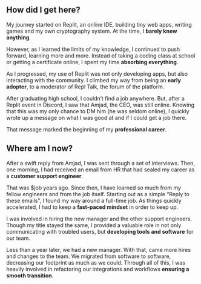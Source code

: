 ## How did I get here?

My journey started on Replit, an online IDE, building tiny web apps, writing games and my own cryptography system. At the time, I **barely knew anything**.

However, as I learned the limits of my knowledge, I continued to push forward, learning more and more. Instead of taking a coding class at school or getting a certificate online, I spent my time **absorbing everything**.

As I progressed, my use of Replit was not only developing apps, but also interacting with the community. I climbed my way from being an **early adopter**, to a moderator of Repl Talk, the forum of the platform.

After graduating high school, I couldn’t find a job anywhere. But, after a Replit event in Discord, I saw that Amjad, the CEO, was still online. Knowing that this was my only chance to DM him (he was seldom online), I quickly wrote up a message on what I was good at and if I could get a job there.

That message marked the beginning of my **professional career**.

## Where am I now?

After a swift reply from Amjad, I was sent through a set of interviews. Then, one morning, I had received an email from HR that had sealed my career as a **customer support engineer**.

That was $job years ago. Since then, I have learned so much from my fellow engineers and from the job itself. Starting out as a simple “Reply to these emails”, I found my way around a full-time job. As things quickly accelerated, I had to keep a **fast-paced mindset** in order to keep up.

I was involved in hiring the new manager and the other support engineers. Though my title stayed the same, I provided a valuable role in not only communicating with troubled users, but **developing tools and software** for our team.

Less than a year later, we had a new manager. With that, came more hires and changes to the team. We migrated from software to software, decreasing our footprint as much as we could. Through all of this, I was heavily involved in refactoring our integrations and workflows **ensuring a smooth transition**.

